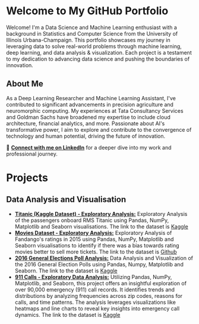 # Welcome to My GitHub Portfolio

Welcome! I'm a Data Science and Machine Learning enthusiast with a background in Statistics and Computer Science from the University of Illinois Urbana-Champaign. This portfolio showcases my journey in leveraging data to solve real-world problems through machine learning, deep learning, and data analysis & visualization. Each project is a testament to my dedication to advancing data science and pushing the boundaries of innovation.

## About Me

As a Deep Learning Researcher and Machine Learning Assistant, I've contributed to significant advancements in precision agriculture and neuromorphic computing. My experiences at Tata Consultancy Services and Goldman Sachs have broadened my expertise to include cloud architecture, financial analytics, and more. Passionate about AI's transformative power, I aim to explore and contribute to the convergence of technology and human potential, driving the future of innovation.

🔗 **[Connect with me on LinkedIn](https://www.linkedin.com/in/kavinjindel)** for a deeper dive into my work and professional journey.


# Projects

## Data Analysis and Visualisation
- [**Titanic (Kaggle Dataset) - Exploratory Analysis:**](https://github.com/kjdarthvader/Portfolio/blob/main/911%20Calls%20-%20Exploratory%20Data%20Analysis.ipynb) Exploratory Analysis of the passengers onboard RMS Titanic using Pandas, NumPy, Matplotlib and Seaborn visualisations. The link to the dataset is [Kaggle](https://www.kaggle.com/datasets/yasserh/titanic-dataset)
- [**Movies Dataset - Exploratory Analysis:**](https://github.com/kjdarthvader/Portfolio/blob/main/Movies%20Dataset%20-%20Exploratory%20Analysis.ipynb) Exploratory Analysis of Fandango's ratings in 2015 using Pandas, NumPy, Matplotlib and Seaborn visualisations to identify if there was a bias towards rating movies better to sell more tickets. The link to the dataset is [Github](https://github.com/fivethirtyeight/data)
- [**2016 General Elections Poll Analysis:**](https://github.com/kjdarthvader/Portfolio/blob/main/Elections%20Poll%20Analysis.ipynb) Data Analysis and Visualization of the 2016 General Election Polls using Pandas, Numpy, Matplotlib and Seaborn. The link to the dataset is [Kaggle](https://www.kaggle.com/datasets/benhamner/2016-us-election)
- [**911 Calls - Exploratory Data Analysis:**](https://github.com/kjdarthvader/Portfolio/blob/main/911%20Calls%20-%20Exploratory%20Data%20Analysis.ipynb) Utilizing Pandas, NumPy, Matplotlib, and Seaborn, this project offers an insightful exploration of over 90,000 emergency (911) call records. It identifies trends and distributions by analyzing frequencies across zip codes, reasons for calls, and time patterns. The analysis leverages visualizations like heatmaps and line charts to reveal key insights into emergency call dynamics. The link to the dataset is [Kaggle](https://www.kaggle.com/datasets/mchirico/montcoalert)
